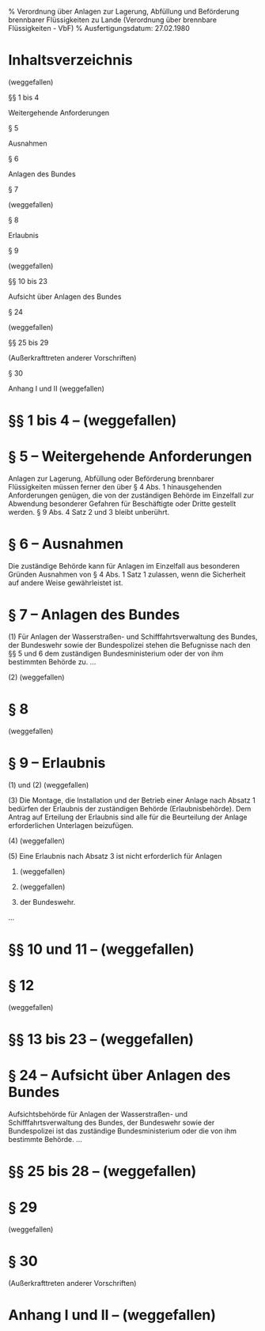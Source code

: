% Verordnung über Anlagen zur Lagerung, Abfüllung und Beförderung brennbarer Flüssigkeiten zu Lande  (Verordnung über brennbare Flüssigkeiten - VbF)
% Ausfertigungsdatum: 27.02.1980
 
# Inhaltsverzeichnis

(weggefallen)

§§ 1 bis 4

Weitergehende Anforderungen

§ 5

Ausnahmen

§ 6

Anlagen des Bundes

§ 7

(weggefallen)

§ 8

Erlaubnis

§ 9

(weggefallen)

§§ 10 bis 23

Aufsicht über Anlagen des Bundes

§ 24

(weggefallen)

§§ 25 bis 29

(Außerkrafttreten anderer Vorschriften)

§ 30

Anhang I und II (weggefallen)

# §§ 1 bis 4 – (weggefallen)

# § 5 – Weitergehende Anforderungen

Anlagen zur Lagerung, Abfüllung oder Beförderung brennbarer Flüssigkeiten müssen ferner den über § 4 Abs. 1 hinausgehenden Anforderungen genügen, die von der zuständigen Behörde im Einzelfall zur Abwendung besonderer Gefahren für Beschäftigte oder Dritte gestellt werden. § 9 Abs. 4 Satz 2 und 3 bleibt unberührt.

# § 6 – Ausnahmen

Die zuständige Behörde kann für Anlagen im Einzelfall aus besonderen Gründen Ausnahmen von § 4 Abs. 1 Satz 1 zulassen, wenn die Sicherheit auf andere Weise gewährleistet ist.

# § 7 – Anlagen des Bundes

(1) Für Anlagen der Wasserstraßen- und Schifffahrtsverwaltung des Bundes, der Bundeswehr sowie der Bundespolizei stehen die Befugnisse nach den §§ 5 und 6 dem zuständigen Bundesministerium oder der von ihm bestimmten Behörde zu. ...

(2) (weggefallen)

# § 8

(weggefallen)

# § 9 – Erlaubnis

(1) und (2) (weggefallen)

(3) Die Montage, die Installation und der Betrieb einer Anlage nach Absatz 1 bedürfen der Erlaubnis der zuständigen Behörde (Erlaubnisbehörde). Dem Antrag auf Erteilung der Erlaubnis sind alle für die Beurteilung der Anlage erforderlichen Unterlagen beizufügen.

(4) (weggefallen)

(5) Eine Erlaubnis nach Absatz 3 ist nicht erforderlich für Anlagen

1. (weggefallen)

2. (weggefallen)

3. der Bundeswehr.

...

# §§ 10 und 11 – (weggefallen)

# § 12

(weggefallen)

# §§ 13 bis 23 – (weggefallen)

# § 24 – Aufsicht über Anlagen des Bundes

Aufsichtsbehörde für Anlagen der Wasserstraßen- und Schifffahrtsverwaltung des Bundes, der Bundeswehr sowie der Bundespolizei ist das zuständige Bundesministerium oder die von ihm bestimmte Behörde. ...

# §§ 25 bis 28 – (weggefallen)

# § 29

(weggefallen)

# § 30

(Außerkrafttreten anderer Vorschriften)

# Anhang I und II – (weggefallen)
